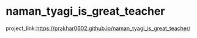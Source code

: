 # naman_tyagi_is_great_teacher
project_link:https://prakhar0602.github.io/naman_tyagi_is_great_teacher/

